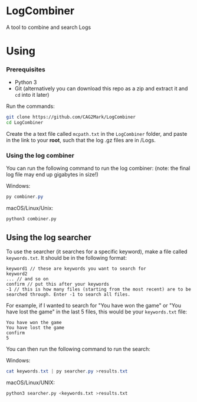 # LogCombiner
A tool to combine and search Logs

# Using

### Prerequisites
* Python 3
* Git (alternatively you can download this repo as a zip and extract it and `cd` into it later)

Run the commands:
```bash
git clone https://github.com/CAG2Mark/LogCombiner
cd LogCombiner
```
Create the a text file called `mcpath.txt` in the `LogCombiner` folder, and paste in the link to your **root**, such that the log .gz files are in <root>/Logs.

### Using the log combiner

You can run the following command to run the log combiner: (note: the final log file may end up gigabytes in size!)

Windows:
```powershell
py combiner.py
```

macOS/Linux/Unix:
```bash
python3 combiner.py
```

## Using the log searcher

To use the searcher (it searches for a specific keyword), make a file called `keywords.txt`. It should be in the following format:
```
keyword1 // these are keywords you want to search for
keyword2
... // and so on
confirm // put this after your keywords
-1 // this is how many files (starting from the most recent) are to be searched through. Enter -1 to search all files.
```
For example, if I wanted to search for "You have won the game" or "You have lost the game" in the last 5 files, this would be your `keywords.txt` file:
```
You have won the game
You have lost the game
confirm
5
```
You can then run the following command to run the search:

Windows:
```powershell
cat keywords.txt | py searcher.py >results.txt
```

macOS/Linux/UNIX:
```bash
python3 searcher.py <keywords.txt >results.txt
```

